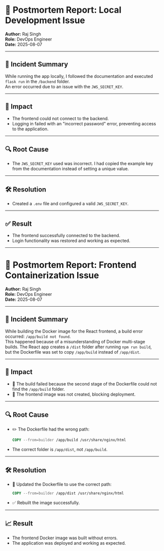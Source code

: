 # 📝 Postmortem Report: Local Development Issue

**Author:** Raj Singh  
**Role:** DevOps Engineer  
**Date:** 2025-08-07  

---

## 🚨 Incident Summary
While running the app locally, I followed the documentation and executed `flask run` in the `/backend` folder.  
An error occurred due to an issue with the `JWS_SECRET_KEY`.

---

## 🎯 Impact
- The frontend could not connect to the backend.
- Logging in failed with an "incorrect password" error, preventing access to the application.

---

## 🔍 Root Cause
- The `JWS_SECRET_KEY` used was incorrect. I had copied the example key from the documentation instead of setting a unique value.

---

## 🛠️ Resolution
- Created a `.env` file and configured a valid `JWS_SECRET_KEY`.

---

## ✅ Result
- The frontend successfully connected to the backend.
- Login functionality was restored and working as expected.

---

# 📝 Postmortem Report: Frontend Containerization Issue

**Author:** Raj Singh  
**Role:** DevOps Engineer  
**Date:** 2025-08-07  

---

## 🚨 Incident Summary
While building the Docker image for the React frontend, a build error occurred: `/app/build not found`.  
This happened because of a misunderstanding of Docker multi-stage builds. The React app creates a `/dist` folder after running `npm run build`, but the Dockerfile was set to copy `/app/build` instead of `/app/dist`.

---

## 🎯 Impact
- 🚫 The build failed because the second stage of the Dockerfile could not find the `/app/build` folder.
- 🛑 The frontend image was not created, blocking deployment.

---

## 🔍 Root Cause
- ✏️ The Dockerfile had the wrong path:
    ```dockerfile
    COPY --from=builder /app/build /usr/share/nginx/html
    ```
- The correct folder is `/app/dist`, not `/app/build`.

---

## 🛠️ Resolution
- 📝 Updated the Dockerfile to use the correct path:
    ```dockerfile
    COPY --from=builder /app/dist /usr/share/nginx/html
    ```
- ✅ Rebuilt the image successfully.

---

## 📈 Result
- The frontend Docker image was built without errors.
- The application was deployed and working as expected.
